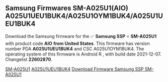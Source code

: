 <h2>Samsung Firmwares SM-A025U1(AIO) A025U1UEU1BUK4/A025U1OYM1BUK4/A025U1UEU1BUK4</h2>
Download the Samsung firmware for the ✅ <strong>Samsung SSP </strong> ⭐ <strong>SM-A025U1</strong> with product code <strong>AIO</strong> <strong> from United States</strong>. This firmware has version number PDA <strong>A025U1UEU1BUK4</strong> and CSC A025U1OYM1BUK4. The operating system of this firmware is Android R , with build date 2021-12-07. Changelist <strong>22602870</strong>.


[SM-A025U1](https://samfirm.shop/samsung/model/SM-A025U1)
[A025U1UEU1BUK4](https://samfirm.shop/samsung/pda/A025U1UEU1BUK4)
[Download Firmware Samsung SSP SM-A025U1](https://samfirm.shop/samsung/firmware/480671)

